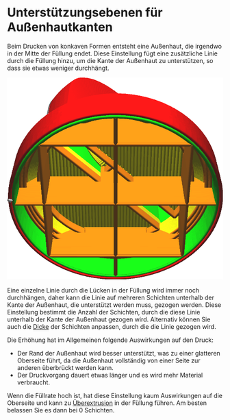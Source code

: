 Unterstützungsebenen für Außenhautkanten
====
Beim Drucken von konkaven Formen entsteht eine Außenhaut, die irgendwo in der Mitte der Füllung endet. Diese Einstellung fügt eine zusätzliche Linie durch die Füllung hinzu, um die Kante der Außenhaut zu unterstützen, so dass sie etwas weniger durchhängt.

![Unter dem Rand der Außenhaut wird eine Begrenzung durch die Füllung gezogen](../../../articles/images/skin_edge_support_thickness.png)

Eine einzelne Linie durch die Lücken in der Füllung wird immer noch durchhängen, daher kann die Linie auf mehreren Schichten unterhalb der Kante der Außenhaut, die unterstützt werden muss, gezogen werden. Diese Einstellung bestimmt die Anzahl der Schichten, durch die diese Linie unterhalb der Kante der Außenhaut gezogen wird. Alternativ können Sie auch die [Dicke](skin_edge_support_thickness.md) der Schichten anpassen, durch die die Linie gezogen wird.

Die Erhöhung hat im Allgemeinen folgende Auswirkungen auf den Druck:
* Der Rand der Außenhaut wird besser unterstützt, was zu einer glatteren Oberseite führt, da die Außenhaut vollständig von einer Seite zur anderen überbrückt werden kann.
* Der Druckvorgang dauert etwas länger und es wird mehr Material verbraucht.

Wenn die Füllrate hoch ist, hat diese Einstellung kaum Auswirkungen auf die Oberseite und kann zu [Überextrusion](../troubleshooting/overextrusion.md) in der Füllung führen. Am besten belassen Sie es dann bei 0 Schichten.